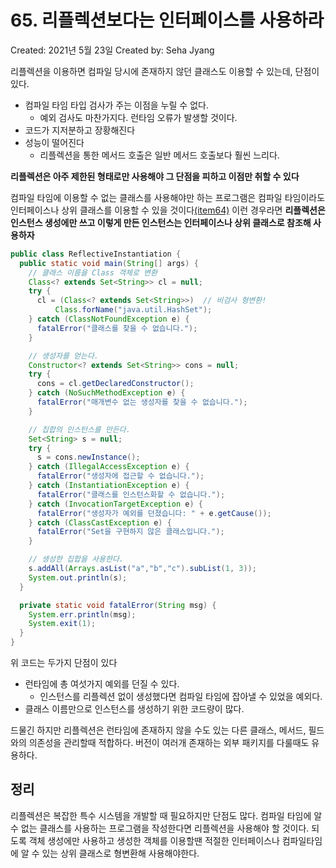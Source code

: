 # 65. 리플렉션보다는 인터페이스를 사용하라

Created: 2021년 5월 23일
Created by: Seha Jyang

리플렉션을 이용하면 컴파일 당시에 존재하지 않던 클래스도 이용할 수 있는데, 단점이 있다.

- 컴파일 타임 타입 검사가 주는 이점을 누릴 수 없다.
    - 예외 검사도 마찬가지다. 런타임 오류가 발생할 것이다.
- 코드가 지저분하고 장황해진다
- 성능이 떨어진다
    - 리플렉션을 통한 메서드 호출은 일반 메서드 호출보다 훨씬 느리다.

**리플렉션은 아주 제한된 형태로만 사용해야 그 단점을 피하고 이점만 취할 수 있다**

컴파일 타임에 이용할 수 없는 클래스를 사용해야만 하는 프로그램은 컴파일 타임이라도 인터페이스나 상위 클래스를 이용할 수 있을 것이다[(item64)](64%20%E1%84%80%E1%85%A2%E1%86%A8%E1%84%8E%E1%85%A6%E1%84%82%E1%85%B3%E1%86%AB%20%E1%84%8B%E1%85%B5%E1%86%AB%E1%84%90%E1%85%A5%E1%84%91%E1%85%A6%E1%84%8B%E1%85%B5%E1%84%89%E1%85%B3%E1%84%85%E1%85%B3%E1%86%AF%20%E1%84%89%E1%85%A1%E1%84%8B%E1%85%AD%E1%86%BC%E1%84%92%E1%85%A2%20%E1%84%8E%E1%85%A1%E1%86%B7%E1%84%8C%E1%85%A9%E1%84%92%E1%85%A1%E1%84%85%E1%85%A1%20845aff4e70a44c9ca0e6f04ab83872dc.md) 이런 경우라면 **리플렉션은 인스턴스 생성에만 쓰고 이렇게 만든 인스턴스는 인터페이스나 상위 클래스로 참조해 사용하자**

```java
public class ReflectiveInstantiation {
  public static void main(String[] args) {
    // 클래스 이름을 Class 객체로 변환
    Class<? extends Set<String>> cl = null;
    try {
      cl = (Class<? extends Set<String>>)  // 비검사 형변환!
          Class.forName("java.util.HashSet");
    } catch (ClassNotFoundException e) {
      fatalError("클래스를 찾을 수 없습니다.");
    }

    // 생성자를 얻는다.
    Constructor<? extends Set<String>> cons = null;
    try {
      cons = cl.getDeclaredConstructor();
    } catch (NoSuchMethodException e) {
      fatalError("매개변수 없는 생성자를 찾을 수 없습니다.");
    }

    // 집합의 인스턴스를 만든다.
    Set<String> s = null;
    try {
      s = cons.newInstance();
    } catch (IllegalAccessException e) {
      fatalError("생성자에 접근할 수 없습니다.");
    } catch (InstantiationException e) {
      fatalError("클래스를 인스턴스화할 수 없습니다.");
    } catch (InvocationTargetException e) {
      fatalError("생성자가 예외를 던졌습니다: " + e.getCause());
    } catch (ClassCastException e) {
      fatalError("Set을 구현하지 않은 클래스입니다.");
    }

    // 생성한 집합을 사용한다.
    s.addAll(Arrays.asList("a","b","c").subList(1, 3));
    System.out.println(s);
  }

  private static void fatalError(String msg) {
    System.err.println(msg);
    System.exit(1);
  }
}
```

위 코드는 두가지 단점이 있다

- 런타임에 총 여섯가지 예외를 던질 수 있다.
    - 인스턴스를 리플렉션 없이 생성했다면 컴파일 타임에 잡아낼 수 있었을 예외다.
- 클래스 이름만으로 인스턴스를 생성하기 위한 코드량이 많다.

드물긴 하지만 리플렉션은 런타임에 존재하지 않을 수도 있는 다른 클래스, 메서드, 필드와의 의존성을 관리할때 적합하다. 버전이 여러개 존재하는 외부 패키지를 다룰때도 유용하다.

## 정리

리플렉션은 복잡한 특수 시스템을 개발할 때 필요하지만 단점도 많다. 컴파일 타임에 알 수 없는 클래스를 사용하는 프로그램을 작성한다면 리플렉션을 사용해야 할 것이다. 되도록 객체 생성에만 사용하고 생성한 객체를 이용할땐 적절한 인터페이스나 컴파일타임에 알 수 있는 상위 클래스로 형변환해 사용해야한다.